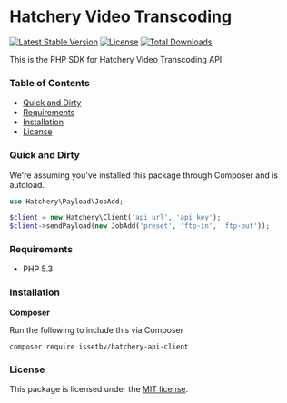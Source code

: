 # Hatchery Video Transcoding

[![Latest Stable Version](https://poser.pugx.org/issetbv/hatchery-api-client/version.png)](https://packagist.org/packages/issetbv/hatchery-api-client)
[![License](https://poser.pugx.org/issetbv/hatchery-api-client/license.png)](https://packagist.org/packages/issetbv/hatchery-api-client)
[![Total Downloads](https://poser.pugx.org/issetbv/hatchery-api-client/downloads.png)](https://packagist.org/packages/issetbv/hatchery-api-client)

This is the PHP SDK for Hatchery Video Transcoding API.

### Table of Contents

- [Quick and Dirty](#quick-and-dirty)
- [Requirements](#requirements)
- [Installation](#installation)
- [License](#license)

### Quick and Dirty

We're assuming you've installed this package through Composer and is autoload.

```php
use Hatchery\Payload\JobAdd;

$client = new Hatchery\Client('api_url', 'api_key');
$client->sendPayload(new JobAdd('preset', 'ftp-in', 'ftp-out'));
```

### Requirements

- PHP 5.3

### Installation

**Composer**

Run the following to include this via Composer

```shell
composer require issetbv/hatchery-api-client
```

### License

This package is licensed under the [MIT license](https://github.com/issetbv/hatchery-api-client/blob/master/LICENSE).